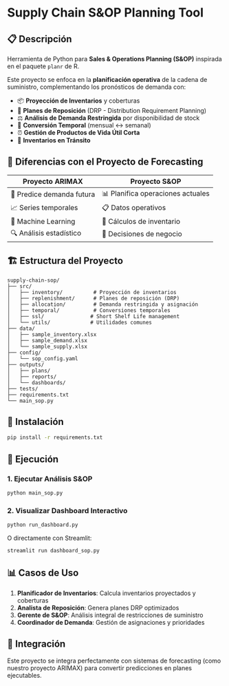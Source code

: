 # Supply Chain S&OP Planning Tool

## 📋 Descripción
Herramienta de Python para **Sales & Operations Planning (S&OP)** inspirada en el paquete `planr` de R. 

Este proyecto se enfoca en la **planificación operativa** de la cadena de suministro, complementando los pronósticos de demanda con:

- 📦 **Proyección de Inventarios** y coberturas
- 🔄 **Planes de Reposición** (DRP - Distribution Requirement Planning)  
- ⚖️ **Análisis de Demanda Restringida** por disponibilidad de stock
- 📅 **Conversión Temporal** (mensual ↔ semanal)
- ⏰ **Gestión de Productos de Vida Útil Corta**
- 🚛 **Inventarios en Tránsito**

## 🎯 Diferencias con el Proyecto de Forecasting

| **Proyecto ARIMAX** | **Proyecto S&OP** |
|---------------------|-------------------|
| 🔮 Predice demanda futura | 📊 Planifica operaciones actuales |
| 📈 Series temporales | 📋 Datos operativos |
| 🤖 Machine Learning | 🧮 Cálculos de inventario |
| 🔍 Análisis estadístico | 💼 Decisiones de negocio |

## 🏗️ Estructura del Proyecto

```
supply-chain-sop/
├── src/
│   ├── inventory/          # Proyección de inventarios
│   ├── replenishment/      # Planes de reposición (DRP)
│   ├── allocation/         # Demanda restringida y asignación
│   ├── temporal/           # Conversiones temporales
│   ├── ssl/               # Short Shelf Life management
│   └── utils/             # Utilidades comunes
├── data/
│   ├── sample_inventory.xlsx
│   ├── sample_demand.xlsx
│   └── sample_supply.xlsx
├── config/
│   └── sop_config.yaml
├── outputs/
│   ├── plans/
│   ├── reports/
│   └── dashboards/
├── tests/
├── requirements.txt
└── main_sop.py
```

## 🚀 Instalación

```bash
pip install -r requirements.txt
```

## 🎯 Ejecución

### 1. Ejecutar Análisis S&OP

```bash
python main_sop.py
```

### 2. Visualizar Dashboard Interactivo

```bash
python run_dashboard.py
```

O directamente con Streamlit:

```bash
streamlit run dashboard_sop.py
```

## 📊 Casos de Uso

1. **Planificador de Inventarios**: Calcula inventarios proyectados y coberturas
2. **Analista de Reposición**: Genera planes DRP optimizados
3. **Gerente de S&OP**: Análisis integral de restricciones de suministro
4. **Coordinador de Demanda**: Gestión de asignaciones y prioridades

## 🔗 Integración

Este proyecto se integra perfectamente con sistemas de forecasting (como nuestro proyecto ARIMAX) para convertir predicciones en planes ejecutables.
